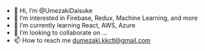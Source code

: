 - 👋 Hi, I’m @UmezakiDaisuke
- 👀 I’m interested in Firebase, Redux, Machine Learning, and more
- 🌱 I’m currently learning React, AWS, Azure
- 💞️ I’m looking to collaborate on ...
- 📫 How to reach me dumezaki.kkctl@gmail.com

<!---
UmezakiDaisuke/UmezakiDaisuke is a ✨ special ✨ repository because its `README.md` (this file) appears on your GitHub profile.
You can click the Preview link to take a look at your changes.
--->
